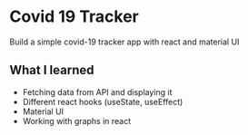 # Covid 19 Tracker

Build a simple covid-19 tracker app with react and material UI

## What I learned

- Fetching data from API and displaying it
- Different react hooks (useState, useEffect)
- Material UI
- Working with graphs in react
